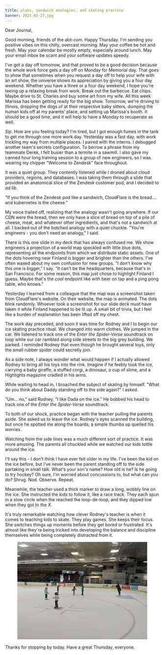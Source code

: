 ```yaml
---
title: plans, sandwich analogies, and skating practice
banner: 2021-05-27.jpg
---
```


Dear Journal,

Good morning, friends of the _dot-com_.  Happy Thursday.  I'm sending
you positive vibes on this chilly, overcast morning.  May your coffee
be hot and fresh.  May your calendar be mostly empty, especially
around lunch.  May your email inbox be scant and your software updates
speedy.

I've got a day off tomorrow, and that proved to be a good decision
because the whole work force gets a day off on Monday for Memorial
day.  That goes to show that sometimes when you request a day off to
help your wife with an art show, the universe shows its appreciation
by giving you a four day weekend.  Whether you have a three or a four
day weekend, I hope you're teeing up a relaxing break from work.
Break out the barbecue.  Eat chips.  Maybe drive to St. Charles and
buy some art from my wife.  All this week Marissa has been getting
ready for the big show.  Tomorrow, we're driving to Illinois, dropping
the dogs of at their respective baby sitters, dumping the human kids
off at my parents' place, and setting up Marissa's booth.  It should
be a good time, and it will help to have a Monday to recuperate as
well.

_Sip_.  How are you feeling today?  I'm tired, but I got enough fumes
in the tank to get me through one more work day.  Yesterday was a fast
day, with work trickling my way from multiple places.  I paired with
the interns.  I debugged another team's secrets configuration.  To
borrow a phrase from my teammate Derek, I felt busier than a termite
in a sawmill.  I also gave my canned hour long training session to a
group of new engineers, so I was wearing my chipper "Welcome to
Zendesk" face throughout.

It was a quiet group.  They contently listened while I droned about
cloud providers, regions, and databases.  I was taking them through a
slide that provided an anatomical slice of the Zendesk customer pod,
and I decided to _ad lib_.

"If you think of the Zendesk pod like a sandwich, CloudFlare is the
bread.... and kubernetes is the cheese."

My voice trailed off, realizing that the analogy wasn't going
anywhere.  If our CDN were the bread, then we only have a slice of
bread on top of a pile of cheese, meat, and whatever other
ingredients, and that's not a sandwich at all.  I backed out of the
botched analogy with a quiet chuckle.  "You're engineers - you don't
need an analogy," I said.

There is this one slide in my deck that has always confused me.  We
show engineers a projection of a world map speckled with little blue
dots, representing all the endpoints from which we distribute static
assets.  One of the dots hovering near Finland is bigger and brighter
than the others.  I've often waxed about my own confusion for new
groups.  "I don't know why this one is bigger," I say.  "It can't be
the headquarters, because that's in San Francisco.  For some reason,
this map just chose to highlight Finland I guess.  Maybe that's the
_cool_ endpoint like with beer on tap and a ping pong table, who
knows."

Yesterday I learned from a colleague that the map was a screenshot
taken from CloudFlare's website.  On their website, the map is
animated.  The dots blink randomly.  Whoever took a screenshot for our
slide deck must have taken it while Finland happened to be lit up.  A
small bit of trivia, but I feel like a burden of explanation has been
lifted off my chest.

The work day preceded, and soon it was time for Rodney and I to begin
our ice skating practice ritual.  We changed into warm clothes.  We
jumped in the car.  We listened to track one of the _Enter the
Spider-Verse_ soundtrack on loop while our car rambled along side
streets to the big grey building.  We parked.  I reminded Rodney that
even though he brought several toys, only the small rubber spider
could secretly join.

As a side note, I always wonder what would happen if I actually
allowed Rodney to bring all his toys into the rink.  Imagine if he
feebly took the ice, carrying a baby giraffe, a stuffed corgi, a
dinosaur, a cup of slime, and a Highlights magazine cradled in his
arms.

While waiting to head in, I broached the subject of skating by
himself.  "What do you think about Daddy standing off to the side
again?" I asked.

"Um... no," said Rodney.  "I like Dada on the ice."  He bobbed his
head to track one of the _Enter the Spider-Verse_ soundtrack.

To both of our shock, practice began with the teacher pulling the
parents aside.  She asked us to leave the ice.  Rodney's eyes scanned
the building, but once he spotted me along the boards, a simple thumbs
up quelled his worries.

Watching from the side lines was a much different sort of practice.
It was more amusing.  The parents all chuckled while we watched our
kids tottle around the ice.

I'll say this - I don't think I have ever felt older in my life.  I've
been the kid on the ice before, but I've never been the parent
standing off to the side partaking in small talk.  What's your son's
name?  How old is he?  Is he going to try hockey?  Oh sure, I'm
worried about concussions to, but what can you do?  Shrug.  Nod.
Observe.  Repeat.

Meanwhile, the teacher used a thick marker to draw a long, wobbly line
on the ice.  She instructed the kids to follow it, like a race track.
They each spun in a slow circle when the reached the loop-de-loop, and
they dipped low when they got to the _X_.

It's truly remarkable watching how clever Rodney's teacher is when it
comes to teaching kids to skate.  They play games.  She keeps their
focus.  She switches things up moments before they get bored or
frustrated.  It's almost like they're being tricked into developing
the balance and discipline themselves while being completely
distracted from it.

<figure>
  <a href="/images/2021-05-27-skating.jpg">
    <img alt="skating" src="/images/2021-05-27-skating.jpg"/>
  </a>
</figure>

Thanks for stopping by today.  Have a great Thursday, everyone.
